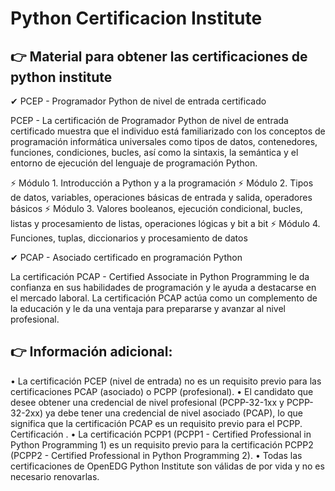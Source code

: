 # Python Certificacion Institute

👉 Material para obtener las certificaciones de python institute
-----------------------------------------------------------------

✔ PCEP - Programador Python de nivel de entrada certificado

PCEP - La certificación de Programador Python de nivel de entrada certificado muestra que el individuo está familiarizado con los conceptos de programación informática universales como tipos de datos, contenedores, funciones, condiciones, bucles, así como la sintaxis, la semántica y el entorno de ejecución del lenguaje de programación Python.


⚡ Módulo 1.	Introducción a Python y a la programación
⚡ Módulo 2.	Tipos de datos, variables, operaciones básicas de entrada y salida, operadores básicos
⚡ Módulo 3.	Valores booleanos, ejecución condicional, bucles, listas y procesamiento de listas, operaciones lógicas y bit a bit
⚡ Módulo 4.	Funciones, tuplas, diccionarios y procesamiento de datos


✔ PCAP - Asociado certificado en programación Python

La certificación PCAP - Certified Associate in Python Programming le da confianza en sus habilidades de programación y le ayuda a destacarse en el mercado laboral. La certificación PCAP actúa como un complemento de la educación y le da una ventaja para prepararse y avanzar al nivel profesional.



👉  Información adicional:
-----------------------------------------------------------------

•	La certificación PCEP (nivel de entrada) no es un requisito previo para las certificaciones PCAP (asociado) o PCPP (profesional).
•	El candidato que desee obtener una credencial de nivel profesional (PCPP-32-1xx y PCPP-32-2xx) ya debe tener una credencial de nivel asociado (PCAP), lo que significa que la certificación PCAP es un requisito previo para el PCPP. Certificación .
•	La certificación PCPP1 (PCPP1 - Certified Professional in Python Programming 1) es un requisito previo para la certificación PCPP2 (PCPP2 - Certified Professional in Python Programming 2).
•	Todas las certificaciones de OpenEDG Python Institute son válidas de por vida y no es necesario renovarlas.
